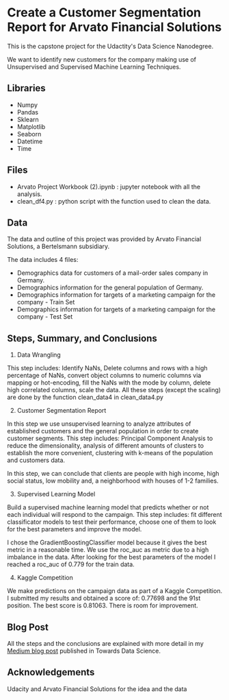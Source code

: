 # Create a Customer Segmentation Report for Arvato Financial Solutions

This is the capstone project for the Udactity's Data Science Nanodegree. 

We want to identify new customers for the company making use of Unsupervised and Supervised Machine Learning Techniques.

## Libraries
- Numpy
- Pandas
- Sklearn
- Matplotlib
- Seaborn
- Datetime
- Time

## Files
- Arvato Project Workbook (2).ipynb : jupyter notebook with all the analysis.
- clean_df4.py : python script with the function used to clean the data.

## Data

The data and outline of this project was provided by Arvato Financial Solutions, a Bertelsmann subsidiary.

The data includes 4 files:

- Demographics data for customers of a mail-order sales company in Germany.
- Demographics information for the general population of Germany.
- Demographics information for targets of a marketing campaign for the company - Train Set
- Demographics information for targets of a marketing campaign for the company - Test Set

## Steps, Summary, and Conclusions

1. Data Wrangling

This step includes: Identify NaNs, Delete columns and rows with a high percentage of NaNs, convert object columns to numeric
columns via mapping or hot-encoding, fill the NaNs with the mode by column, delete high correlated columns, scale the data. 
All these steps (except the scaling) are done by the function clean_data4 in clean_data4.py

2. Customer Segmentation Report

In this step we use unsupervised learning to analyze attributes of established customers and the general population in order 
to create customer segments. This step includes: Principal Component Analysis to reduce the dimensionality, analysis of 
different amounts of clusters to establish the more convenient, clustering with k-means of the population and customers data. 

In this step, we can conclude that clients are people with high income, high social status, low mobility and, a neighborhood 
with houses of 1-2 families.

3. Supervised Learning Model

Build a supervised machine learning model that predicts whether or not each individual will respond to the campaign. This 
step includes: fit different classificator models to test their performance, choose one of them to look for the best 
parameters and improve the model. 

I chose the GradientBoostingClassifier model because it gives the best metric in a reasonable time. We use the roc_auc as 
metric due to a high imbalance in the data. After looking for the best parameters of the model I reached a roc_auc of 0.779
for the train data.


4. Kaggle Competition

We make predictions on the campaign data as part of a Kaggle Competition. I submitted my results and obtained a score of:
0.77698 and the 91st position. The best score is 0.81063. There is room for improvement.

## Blog Post

All the steps and the conclusions are explained with more detail in my [Medium blog post](https://medium.com/@caro.negrelli/supervised-and-unsupervised-learning-to-identify-customers-568cfa0badea?sk=6e5957a7cd710c3970972c4f92ff5e9d) published in Towards Data Science.



## Acknowledgements
Udacity and Arvato Financial Solutions for the idea and the data













